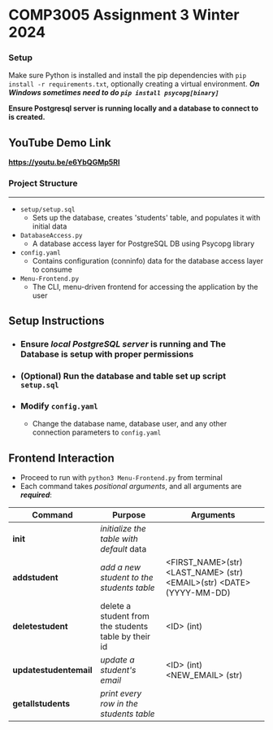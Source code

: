 # COMP3005 Assignment 3 Winter 2024

### Setup
Make sure Python is installed and install the pip dependencies with ```pip install -r requirements.txt```, optionally creating a virtual environment.
***On Windows sometimes need to do ```pip install psycopg[binary]```***

**Ensure Postgresql server is running locally and a database to connect to is created.**

## YouTube Demo Link
**https://youtu.be/e6YbQGMp5RI**

### Project Structure
---
* ```setup/setup.sql```
  * Sets up the database, creates 'students' table, and populates it with initial data
* ```DatabaseAccess.py```
  * A database access layer for PostgreSQL DB using Psycopg library
* ```config.yaml```
  * Contains configuration (conninfo) data for the database access layer to consume
* ```Menu-Frontend.py```
  * The CLI, menu-driven frontend for accessing the application by the user

## Setup Instructions

* ### Ensure *local PostgreSQL server* is running and The Database is setup with proper permissions
* ### (Optional) Run the database and table set up script ```setup.sql```

* ### Modify ```config.yaml```
    * Change the database name, database user, and any other connection parameters to ```config.yaml```

## Frontend Interaction
* Proceed to run with ```python3 Menu-Frontend.py``` from terminal
* Each command takes *positional arguments*, and all arguments are ***required***:

| Command            | Purpose                                              | Arguments                                                                   |
|--------------------|------------------------------------------------------|-----------------------------------------------------------------------------|
| **init**              | *initialize the table with default* data               |                                                                             |
| **addstudent**        | *add a new student to the  students table*             | <FIRST_NAME>(str)  <LAST_NAME> (str)  <EMAIL\>(str)      <DATE\>(YYYY-MM-DD) |
| **deletestudent**      | delete a student from the students table by their id | <ID\>        (int)                                                           |
| **updatestudentemail** | *update a student's email*                             | <ID\>        (int) <NEW_EMAIL> (str)                                         |
| **getallstudents**     | *print every row in the  students table*               |                                                                             |
